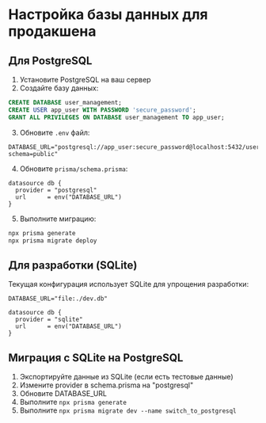 # Настройка базы данных для продакшена

## Для PostgreSQL

1. Установите PostgreSQL на ваш сервер
2. Создайте базу данных:

```sql
CREATE DATABASE user_management;
CREATE USER app_user WITH PASSWORD 'secure_password';
GRANT ALL PRIVILEGES ON DATABASE user_management TO app_user;
```

3. Обновите `.env` файл:

```env
DATABASE_URL="postgresql://app_user:secure_password@localhost:5432/user_management?schema=public"
```

4. Обновите `prisma/schema.prisma`:

```prisma
datasource db {
  provider = "postgresql"
  url      = env("DATABASE_URL")
}
```

5. Выполните миграцию:

```bash
npx prisma generate
npx prisma migrate deploy
```

## Для разработки (SQLite)

Текущая конфигурация использует SQLite для упрощения разработки:

```env
DATABASE_URL="file:./dev.db"
```

```prisma
datasource db {
  provider = "sqlite"
  url      = env("DATABASE_URL")
}
```

## Миграция с SQLite на PostgreSQL

1. Экспортируйте данные из SQLite (если есть тестовые данные)
2. Измените provider в schema.prisma на "postgresql"
3. Обновите DATABASE_URL
4. Выполните `npx prisma generate`
5. Выполните `npx prisma migrate dev --name switch_to_postgresql`
